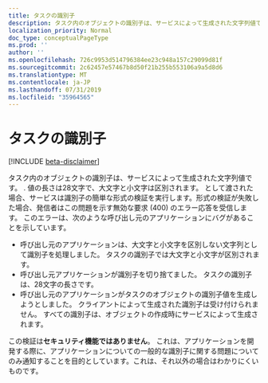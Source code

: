 ```yaml
---
title: タスクの識別子
description: タスク内のオブジェクトの識別子は、サービスによって生成された文字列値です。 . 値の長さは28文字で、大文字と小文字は区別されます。 として渡された場合、サービスは識別子の簡単な形式の検証を実行します。形式の検証が失敗した場合、発信者はこの問題を示す無効な要求 (400) のエラー応答を受信します。 このエラーは、次のような呼び出し元のアプリケーションにバグがあることを示しています。
localization_priority: Normal
doc_type: conceptualPageType
ms.prod: ''
author: ''
ms.openlocfilehash: 726c9953d514796384ee23c948a157c29099d81f
ms.sourcegitcommit: 2c62457e57467b8d50f21b255b553106a9a5d8d6
ms.translationtype: MT
ms.contentlocale: ja-JP
ms.lasthandoff: 07/31/2019
ms.locfileid: "35964565"
---
```

# <a name="identifiers-in-tasks"></a>タスクの識別子

[!INCLUDE [beta-disclaimer](../../includes/beta-disclaimer.md)]

タスク内のオブジェクトの識別子は、サービスによって生成された文字列値です。 . 値の長さは28文字で、大文字と小文字は区別されます。 として渡された場合、サービスは識別子の簡単な形式の検証を実行します。形式の検証が失敗した場合、発信者はこの問題を示す無効な要求 (400) のエラー応答を受信します。 このエラーは、次のような呼び出し元のアプリケーションにバグがあることを示しています。

- 呼び出し元のアプリケーションは、大文字と小文字を区別しない文字列として識別子を処理しました。 タスクの識別子では大文字と小文字が区別されます。
- 呼び出し元アプリケーションが識別子を切り捨てました。 タスクの識別子は、28文字の長さです。
- 呼び出し元のアプリケーションがタスクのオブジェクトの識別子値を生成しようとしました。 クライアントによって生成された識別子は受け付けられません。 すべての識別子は、オブジェクトの作成時にサービスによって生成されます。

この検証は**セキュリティ機能ではありません**。 これは、アプリケーションを開発する際に、アプリケーションについての一般的な識別子に関する問題についてのみ通知することを目的としています。これは、それ以外の場合はわかりにくいものです。
